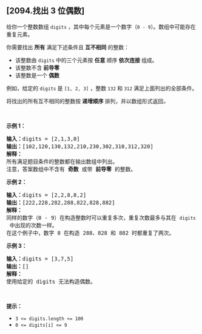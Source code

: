 ## [2094.找出 3 位偶数]
<p>给你一个整数数组 <code>digits</code> ，其中每个元素是一个数字（<code>0 - 9</code>）。数组中可能存在重复元素。</p>

<p>你需要找出 <strong>所有</strong> 满足下述条件且 <strong>互不相同</strong> 的整数：</p>

<ul>
	<li>该整数由 <code>digits</code> 中的三个元素按 <strong>任意</strong> 顺序 <strong>依次连接</strong> 组成。</li>
	<li>该整数不含 <strong>前导零</strong></li>
	<li>该整数是一个 <strong>偶数</strong></li>
</ul>

<p>例如，给定的 <code>digits</code> 是 <code>[1, 2, 3]</code> ，整数 <code>132</code> 和 <code>312</code> 满足上面列出的全部条件。</p>

<p>将找出的所有互不相同的整数按 <strong>递增顺序</strong> 排列，并以数组形式返回<em>。</em></p>

<p>&nbsp;</p>

<p><strong>示例 1：</strong></p>

<pre>
<strong>输入：</strong>digits = [2,1,3,0]
<strong>输出：</strong>[102,120,130,132,210,230,302,310,312,320]
<strong>解释：</strong>
所有满足题目条件的整数都在输出数组中列出。 
注意，答案数组中不含有 <strong>奇数</strong> 或带 <strong>前导零</strong> 的整数。</pre>

<p><strong>示例 2：</strong></p>

<pre>
<strong>输入：</strong>digits = [2,2,8,8,2]
<strong>输出：</strong>[222,228,282,288,822,828,882]
<strong>解释：</strong>
同样的数字（0 - 9）在构造整数时可以重复多次，重复次数最多与其在 <code>digits</code> 中出现的次数一样。 
在这个例子中，数字 8 在构造 288、828 和 882 时都重复了两次。 
</pre>

<p><strong>示例 3：</strong></p>

<pre>
<strong>输入：</strong>digits = [3,7,5]
<strong>输出：</strong>[]
<strong>解释：</strong>
使用给定的 digits 无法构造偶数。
</pre>

<p>&nbsp;</p>

<p><strong>提示：</strong></p>

<ul>
	<li><code>3 &lt;=&nbsp;digits.length &lt;= 100</code></li>
	<li><code>0 &lt;= digits[i] &lt;= 9</code></li>
</ul>
